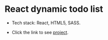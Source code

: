 # React dynamic todo list
 
- Tech stack: React, HTML5, SASS.

- Click the link to see [project](https://pavliklaw7.github.io/react_dynamic-list-of-todos/).

